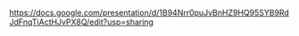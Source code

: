 https://docs.google.com/presentation/d/1B94Nrr0puJvBnHZ9HQ95SYB9RdJdFnqTiActHJvPX8Q/edit?usp=sharing
